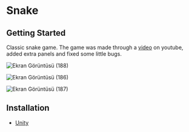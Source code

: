 # Snake
## Getting Started
Classic snake game. The game was made through a [video](https://www.youtube.com/watch?v=blPuaqVhNEM) on youtube, added extra panels and fixed some little bugs.

![Ekran Görüntüsü (188)](https://user-images.githubusercontent.com/109156947/196047171-6bfef931-b3d8-45a4-8e83-a1d13ca11bef.png)

![Ekran Görüntüsü (186)](https://user-images.githubusercontent.com/109156947/196047177-f166d8bf-9f91-4a91-ada8-f17fb554429c.png)

![Ekran Görüntüsü (187)](https://user-images.githubusercontent.com/109156947/196047174-cd76c449-1256-4ed6-acb5-2965080ac279.png)


## Installation
- [Unity](https://unity.com/download)
